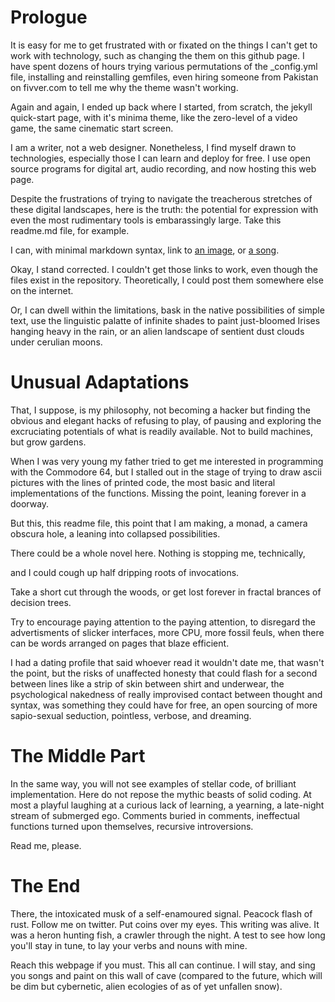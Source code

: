 # Prologue

It is easy for me to get frustrated with or fixated on the things I can't get to work with technology, such as changing the them on this github page. I have spent dozens of hours trying various permutations of the _config.yml file, installing and reinstalling gemfiles, even hiring someone from Pakistan on fivver.com to tell me why the theme wasn't working.

Again and again, I ended up back where I started, from scratch, the jekyll quick-start page, with it's minima theme, like the zero-level of a video game, the same cinematic start screen.

I am a writer, not a web designer. Nonetheless, I find myself drawn to technologies, especially those I can learn and deploy for free. I use open source programs for digital art, audio recording, and now hosting this web page.

Despite the frustrations of trying to navigate the treacherous stretches of these digital landscapes, here is the truth: the potential for expression with even the most rudimentary tools is embarassingly large. Take this readme.md file, for example.

I can, with minimal markdown syntax, link to [an image](www.continuitydrift.github.io/drift.jpg), or [a song](www.continuitydrift.github.io/circles.mp3).  

Okay, I stand corrected. I couldn't get those links to work, even though the files exist in the repository. Theoretically, I could post them somewhere else on the internet.

Or, I can dwell within the limitations, bask in the native possibilities of simple text, use the linguistic palatte of infinite shades to paint just-bloomed Irises hanging heavy in the rain, or an alien landscape of sentient dust clouds under cerulian moons.

# Unusual Adaptations

That, I suppose, is my philosophy, not becoming a hacker but finding the obvious and elegant hacks of refusing to play, of pausing and exploring the excruciating potentials of what is readily available. Not to build machines, but grow gardens.

When I was very young my father tried to get me interested in programming with the Commodore 64, but I stalled out in the stage of trying to draw ascii pictures with the lines of printed code, the most basic and literal implementations of the functions. Missing the point, leaning forever in a doorway.

But this, this readme file, this point that I am making, a monad, a camera obscura hole, a leaning into collapsed possibilities.

There could be a whole novel here. Nothing is stopping me, technically,

and I could cough
up half
dripping
roots of
invocations.

Take a short cut through the woods, or get lost forever in fractal brances of decision trees.

Try to encourage paying attention to the paying attention, to disregard the advertisments of slicker interfaces, more CPU, more fossil feuls, when there can be words arranged on pages that blaze efficient.

I had a dating profile that said whoever read it wouldn't date me, that wasn't the point, but the risks of unaffected honesty that could flash for a second between lines like a strip of skin between shirt and underwear, the psychological nakedness of really improvised contact between thought and syntax, was something they could have for free, an open sourcing of more sapio-sexual seduction, pointless, verbose, and dreaming.

# The Middle Part

In the same way, you will not see examples of stellar code, of brilliant implementation. Here do not repose the mythic beasts of solid coding. At most a playful laughing at a curious lack of learning, a yearning, a late-night stream of submerged ego. Comments buried in comments, ineffectual functions turned upon themselves, recursive introversions.

Read me, please.

# The End

There, the intoxicated musk of a self-enamoured signal. Peacock flash of rust. Follow me on twitter. Put coins over my eyes. This writing was alive. It was a heron hunting fish, a crawler through the night. A test to see how long you'll stay in tune, to lay your verbs and nouns with mine.

Reach this webpage if you must. This all can continue. I will stay, and sing you songs and paint on this wall of cave (compared to the future, which will be dim but cybernetic, alien ecologies of as of yet unfallen snow).
